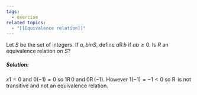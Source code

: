 ```yaml
---
tags:
  - exercise
related topics:
  - "[[Equivalence relation]]"
---
```

Let $S$ be the set of integers. If $a, b  in S$, define $a\operatorname{R}b$ if $ab \geq 0$. Is $R$ an equivalence relation on $S$?
##### Solution:
$x1=0$ and $0(-1)=0$ so $1\operatorname{R} 0$ and $0\operatorname{R} (-1)$. However $1(-1)=-1<0$ so $\operatorname{R}$ is not transitive and not an equivalence relation.